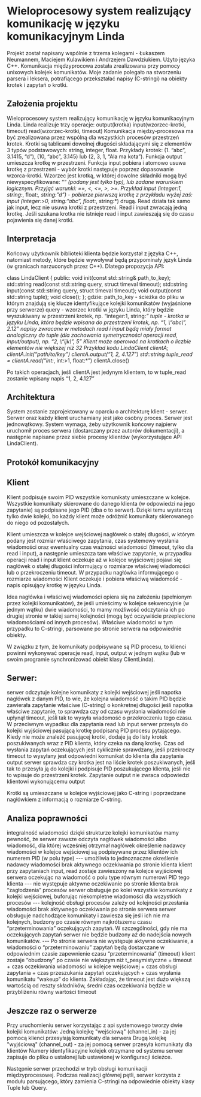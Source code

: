 Wieloprocesowy system realizujący komunikację w języku komunikacyjnym Linda
==========================================================================

Projekt został napisany wspólnie z trzema kolegami - Łukaszem Neumannem, Maciejem Kulawikiem i Andrzejem Dawdziukiem.
Użyto języka C++. Komunikacja międzyprocowa została zrealizowana przy pomocy unixowych kolejek komunikatów.
Moje zadanie polegało na stworzeniu parsera i leksera, potrafiącego przekształać napisy (C-stringi) na obiekty krotek i zapytań
o krotki.

Założenia projektu
------------------
Wieloprocesowy system realizujący komunikację w języku komunikacyjnym Linda. Linda realizuje trzy operacje:
output(krotka)
input(wzorzec-krotki, timeout)
read(wzorzec-krotki, timeout)
Komunikacja między-procesowa ma być zrealizowana przez wspólną dla wszystkich procesów przestrzeń krotek. Krotki są tablicami dowolnej długości składającymi się z elementów 3 typów podstawowych: string, integer, float. Przykłady krotek: (1. “abc”, 3.1415, “d”), (10, “abc”, 3.145) lub (2, 3, 1, “Ala ma kota”). Funkcja output umieszcza krotkę w przestrzeni. Funkcja input pobiera i atomowo usuwa krotkę z przestrzeni - wybór krotki następuje poprzez dopasowanie wzorca-krotki. Wzorzec jest krotką, w której dowolne składniki mogą być niewyspecyfikowane: “*” (podany jest tylko typ), lub zadane warunkiem logicznym. Przyjąć warunki: ==, <, <=, >, >=. Przykład input (integer:1, string:*, float:*, string:”d”) - pobierze pierwszą krotkę z przykładu wyżej zaś: input (integer:>0, string:”abc”, float:*, string:*) drugą. Read działa tak samo jak input, lecz nie usuwa krotki z przestrzeni. Read i input zwracają jedną krotkę. Jeśli szukana krotka nie istnieje read i input zawieszają się do czasu pojawienia się danej krotki. 


Interpretacja 
-------------
Końcowy użytkownik biblioteki klienta będzie korzystał z języka C++, natomiast metody, które będzie wywoływał będą przypominały język Linda (w granicach narzuconych przez C++). Dlatego propozycja API:

class LindaClient {
public:
	void init(const std::string& path_to_key);
    std::string read(const std::string query, struct timeval timeout);
    std::string input(const std::string query, struct timeval timeout);
	void output(const std::string tuple);
	void close();
};
gdzie:
path_to_key - ścieżka do pliku w którym znajdują się klucze identyfikujące kolejki komunikatów (wyjaśnione przy serwerze)
query - wzorzec krotki w języku Linda, który będzie wyszukiwany w przestrzeni krotek, np. “integer:1, string:*”
tuple - krotka w języku Linda, która będzie wpisana do przestrzeni krotek, np.
	“1, \“abc\”, 2.12”
napisy zwracane w metodach read i input będą miały format analogiczny do tuple (dla zachowania symetryczności operacji read, input/output), np. “2, \“ijk\”, 5”
Klient może operować na krotkach o liczbie elementów nie większej niż 32
Przykład kodu
LindaClient clientA;
clientA.init(“path/to/key”)
clientA.output(“1, 2, 4.127”)
std::string tuple_read = clientA.read(“int:*, int:>1, float:*”)
clientA.close()

Po takich operacjach, jeśli clientA jest jedynym klientem, to w tuple_read zostanie wpisany napis “1, 2, 4.127”

Architektura
------------
System zostanie zaprojektowany w oparciu o architekturę klient - serwer. Serwer oraz każdy klient uruchamiany jest jako osobny proces. Serwer jest jednowątkowy. System wymaga, żeby użytkownik końcowy najpierw uruchomił proces serwera (dostarczany przez autorów dokumentacji), a następnie napisane przez siebie procesy klientów (wykorzystujące API LindaClient).

Protokół komunikacyjny
---------------------
Klient
------
Klient podpisuje swoim PID wszystkie komunikaty umieszczane w kolejce. Wszystkie komunikaty skierowane do danego klienta (w odpowiedzi na jego zapytanie) są podpisane jego PID (dba o to serwer). Dzięki temu wystarczą tylko dwie kolejki, bo każdy klient może odróżnić komunikaty skierowanego do niego od pozostałych.

Klient umieszcza w kolejce wejściowej nagłówek o stałej długości, w którym podany jest rozmiar właściwego zapytania, czas systemowy wysłania wiadomości oraz ewentualny czas ważności wiadomości (timeout, tylko dla read i input), a następnie umieszcza tam właściwe zapytanie,
w przypadku operacji read i input klient oczekuje aż w kolejce wyjściowej pojawi się nagłówek o stałej długości informujący o rozmiarze właściwej wiadomości lub o przekroczeniu timeout. W przypadku nagłówka informującego o rozmiarze wiadomości Klient oczekuje i pobiera właściwą wiadomość - napis opisujący krotkę w języku Linda.

Idea nagłówka i właściwej wiadomości opiera się na założeniu (spełnionym przez kolejki komunikatów), że jeśli umieścimy w kolejce sekwencyjnie (w jednym wątku) dwie wiadomości, to mamy możliwość odczytania ich po drugiej stronie w takiej samej kolejności (mogą być oczywiście przeplecione wiadomościami od innych procesów). Właściwe wiadomości w tym przypadku to C-stringi, parsowane po stronie serwera na odpowiednie obiekty.

W związku z tym, że komunikaty podpisywane są PID procesu, to klienci powinni wykonywać operacje read, input, output w jednym wątku (lub w swoim programie synchronizować obiekt klasy ClientLinda).


Serwer:
-------
serwer odczytuje kolejne komunikaty z kolejki wejściowej
jeśli napotka nagłówek z danym PID, to wie, że kolejna wiadomość o takim PID będzie zawierała zapytanie właściwe (C-string) o konkretnej długości
jeśli napotka właściwe zapytanie, to sprawdza czy od czasu wysłania wiadomości nie upłynął timeout, jeśli tak to wysyła wiadomość o przekroczeniu tego czasu. W przeciwnym wypadku:
dla zapytania read lub input serwer przesyła do kolejki wyjściowej pasującą krotkę podpisaną PID procesu pytającego. Kiedy nie może znaleźć pasującej krotki, dodaje ją do listy krotek poszukiwanych wraz z PID klienta, który czeka na daną krotkę. Czas od wysłania zapytań oczekujących jest cyklicznie sprawdzany, jeśli przekroczy timeout to wysyłany jest odpowiedni komunikat do klienta
dla zapytania output serwer sprawdza czy krotka jest na liście krotek poszukiwanych, jeśli tak to przesyła ją do kolejki i podpisuje PID poszukującego klienta, jeśli nie to wpisuje do przestrzeni krotek. Zapytanie output nie zwraca odpowiedzi klientowi wykonującemu output

Krotki są umieszczane w kolejce wyjściowej jako C-string i poprzedzane nagłówkiem z informacją o rozmiarze C-string.


Analiza poprawności
-------------------
integralność wiadomości
dzięki strukturze kolejki komunikatów mamy pewność, że serwer zawsze odczyta nagłówek wiadomości albo wiadomość, dla której wcześniej otrzymał nagłówek
określenie nadawcy
wiadomości w kolejce wejściowej są podpisywane przez klientów ich numerem PID (w polu type) --- umożliwia to jednoznaczne określenie nadawcy wiadomości
brak aktywnego oczekiwania po stronie klienta
klient przy zapytaniach input, read zostaje zawieszony na kolejce wyjściowej serwera oczekując na wiadomość o polu type równym numerowi PID tego klienta --- nie występuje aktywne oczekiwanie po stronie klienta
brak “zagłodzenia” procesów
serwer obsługuje po kolei wszystkie komunikaty z kolejki wejściowej, buforując niekompletne wiadomości dla wszystkich procesów --- kolejność obsługi procesów zależy od kolejności przesłania wiadomości
brak aktywnego oczekiwania po stronie serwera
serwer obsługuje nadchodzące komunikaty i zawiesza się jeśli ich nie ma kolejnych, budzony po czasie równym najkrótszemu czasu “przeterminowania” oczekujących zapytań. W szczególności, gdy nie ma oczekujących zapytań serwer nie będzie budzony aż do nadejścia nowych komunikatów. --- Po stronie serwera nie występuje aktywne oczekiwanie, a wiadomości o “przeterminowaniu” zapytań będą dostarczane w odpowiednim czasie
zapewnienie czasu “przeterminowania” (timeout)
klient zostaje “obudzony” po czasie nie większym niż t_pesymistyczne = timeout + czas oczekiwania wiadomości w kolejce wejściowej + czas obsługi zapytania + czas przeszukania zapytań oczekujących + czas wysłania komunikatu “wakeup” do klienta. Zakładając, że timeout jest dużo większą wartością od reszty składników, średni czas oczekiwania będzie w przybliżeniu równy wartości timeout  

Jeszcze raz o serwerze
----------------------
Przy uruchomieniu serwer korzystając z api systemowego tworzy dwie kolejki komunikatów:
Jedną kolejkę "wejściową" (channel_in) - za jej pomocą klienci przesyłają komunikaty dla serwera
Drugą kolejkę "wyjściową" (channel_out) - za jej pomocą serwer przesyła komunikaty dla klientów
Numery identyfikacyjne kolejek otrzymane od systemu serwer zapisuje do pliku o ustalonej lub ustawionej w konfiguracji ścieżce.

Następnie serwer przechodzi w tryb obsługi komunikacji międzyprocesowej. Podczas realizacji głównej pętli, serwer korzysta z modułu parsującego, który zamienia C-stringi na odpowiednie obiekty klasy Tuple lub Query. 
